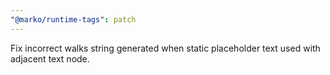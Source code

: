 ```yaml
---
"@marko/runtime-tags": patch
---
```


Fix incorrect walks string generated when static placeholder text used with adjacent text node.
